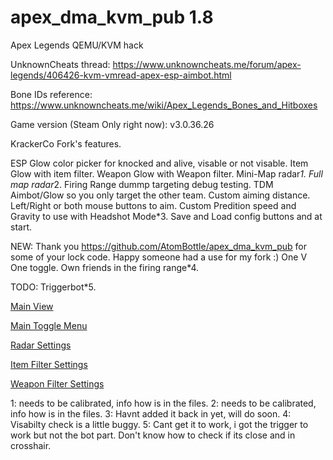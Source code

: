 # apex_dma_kvm_pub 1.8
 Apex Legends QEMU/KVM hack

UnknownCheats thread: https://www.unknowncheats.me/forum/apex-legends/406426-kvm-vmread-apex-esp-aimbot.html

Bone IDs reference: https://www.unknowncheats.me/wiki/Apex_Legends_Bones_and_Hitboxes

Game version (Steam Only right now): v3.0.36.26

KrackerCo Fork's features.

ESP Glow color picker for knocked and alive, visable or not visable.
Item Glow with item filter.
Weapon Glow with Weapon filter.
Mini-Map radar*1.
Full map radar*2.
Firing Range dummp targeting debug testing.
TDM Aimbot/Glow so you only target the other team.
Custom aiming distance.
Left/Right or both mouse buttons to aim.
Custom Predition speed and Gravity to use with Headshot Mode*3.
Save and Load config buttons and at start.

NEW:
Thank you https://github.com/AtomBottle/apex_dma_kvm_pub for some of your lock code. Happy someone had a use for my fork :)
One V One toggle. Own friends in the firing range*4.

TODO:
Triggerbot*5.

[Main View](Pictures/Main-Game-View.jpg)

[Main Toggle Menu](Pictures/Main-Toggle-Menu.jpg)

[Radar Settings](Pictures/Radar-Settings.jpg)

[Item Filter Settings](Pictures/Item-Filter-Settings.jpg)

[Weapon Filter Settings](Pictures/Weapon-Filter-Settings.jpg)

1: needs to be calibrated, info how is in the files.
2: needs to be calibrated, info how is in the files.
3: Havnt added it back in yet, will do soon.
4: Visabilty check is a little buggy. 
5: Cant get it to work, i got the trigger to work but not the bot part. Don't know how to check if its close and in crosshair.

